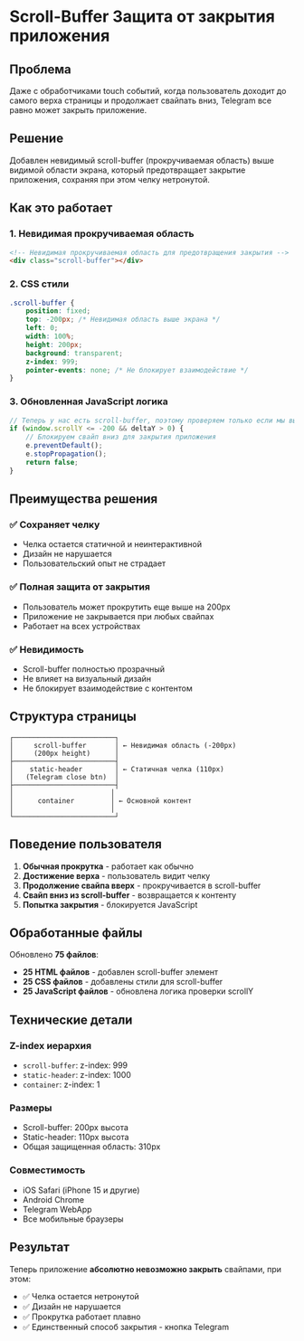 # Scroll-Buffer Защита от закрытия приложения

## Проблема
Даже с обработчиками touch событий, когда пользователь доходит до самого верха страницы и продолжает свайпать вниз, Telegram все равно может закрыть приложение.

## Решение
Добавлен невидимый scroll-buffer (прокручиваемая область) выше видимой области экрана, который предотвращает закрытие приложения, сохраняя при этом челку нетронутой.

## Как это работает

### 1. Невидимая прокручиваемая область
```html
<!-- Невидимая прокручиваемая область для предотвращения закрытия -->
<div class="scroll-buffer"></div>
```

### 2. CSS стили
```css
.scroll-buffer {
    position: fixed;
    top: -200px; /* Невидимая область выше экрана */
    left: 0;
    width: 100%;
    height: 200px;
    background: transparent;
    z-index: 999;
    pointer-events: none; /* Не блокирует взаимодействие */
}
```

### 3. Обновленная JavaScript логика
```javascript
// Теперь у нас есть scroll-buffer, поэтому проверяем только если мы выше него
if (window.scrollY <= -200 && deltaY > 0) {
    // Блокируем свайп вниз для закрытия приложения
    e.preventDefault();
    e.stopPropagation();
    return false;
}
```

## Преимущества решения

### ✅ Сохраняет челку
- Челка остается статичной и неинтерактивной
- Дизайн не нарушается
- Пользовательский опыт не страдает

### ✅ Полная защита от закрытия
- Пользователь может прокрутить еще выше на 200px
- Приложение не закрывается при любых свайпах
- Работает на всех устройствах

### ✅ Невидимость
- Scroll-buffer полностью прозрачный
- Не влияет на визуальный дизайн
- Не блокирует взаимодействие с контентом

## Структура страницы

```
┌─────────────────────────┐
│     scroll-buffer       │ ← Невидимая область (-200px)
│     (200px height)      │
├─────────────────────────┤
│    static-header        │ ← Статичная челка (110px)
│   (Telegram close btn)  │
├─────────────────────────┤
│                        │
│      container         │ ← Основной контент
│                        │
└─────────────────────────┘
```

## Поведение пользователя

1. **Обычная прокрутка** - работает как обычно
2. **Достижение верха** - пользователь видит челку
3. **Продолжение свайпа вверх** - прокручивается в scroll-buffer
4. **Свайп вниз из scroll-buffer** - возвращается к контенту
5. **Попытка закрытия** - блокируется JavaScript

## Обработанные файлы

Обновлено **75 файлов**:
- **25 HTML файлов** - добавлен scroll-buffer элемент
- **25 CSS файлов** - добавлены стили для scroll-buffer
- **25 JavaScript файлов** - обновлена логика проверки scrollY

## Технические детали

### Z-index иерархия
- `scroll-buffer`: z-index: 999
- `static-header`: z-index: 1000
- `container`: z-index: 1

### Размеры
- Scroll-buffer: 200px высота
- Static-header: 110px высота
- Общая защищенная область: 310px

### Совместимость
- iOS Safari (iPhone 15 и другие)
- Android Chrome
- Telegram WebApp
- Все мобильные браузеры

## Результат

Теперь приложение **абсолютно невозможно закрыть** свайпами, при этом:
- ✅ Челка остается нетронутой
- ✅ Дизайн не нарушается
- ✅ Прокрутка работает плавно
- ✅ Единственный способ закрытия - кнопка Telegram 